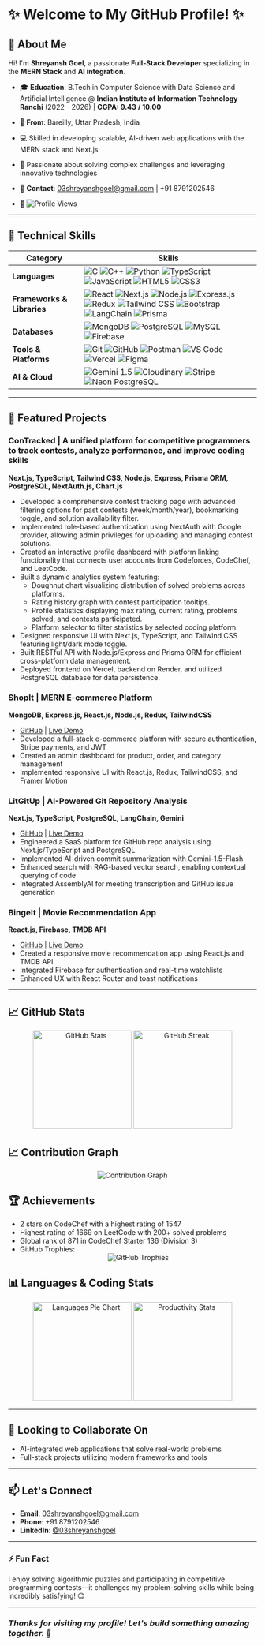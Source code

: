 # ✨ Welcome to My GitHub Profile! ✨

## 👋 About Me
Hi! I'm **Shreyansh Goel**, a passionate **Full-Stack Developer** specializing in the **MERN Stack** and **AI integration**.

- 🎓 **Education**: B.Tech in Computer Science with Data Science and Artificial Intelligence @ **Indian Institute of Information Technology Ranchi** (2022 - 2026) | **CGPA: 9.43 / 10.00**
- 🌟 **From**: Bareilly, Uttar Pradesh, India
- 💻 Skilled in developing scalable, AI-driven web applications with the MERN stack and Next.js
- 🚀 Passionate about solving complex challenges and leveraging innovative technologies
- 📧 **Contact**: 03shreyanshgoel@gmail.com | +91 8791202546
  
- 👀 <img src="https://komarev.com/ghpvc/?username=03ShreyanshGoel&label=Profile%20Views&color=blue&style=flat-square" alt="Profile Views">

---

## 🚀 Technical Skills

<div align="center">

| **Category** | **Skills** |
|--------------|------------|
| **Languages** | <img src="https://img.shields.io/badge/-C-00599C?style=flat-square&logo=c&logoColor=white" alt="C"> <img src="https://img.shields.io/badge/-C++-00599C?style=flat-square&logo=cplusplus&logoColor=white" alt="C++"> <img src="https://img.shields.io/badge/-Python-3776AB?style=flat-square&logo=python&logoColor=white" alt="Python"> <img src="https://img.shields.io/badge/-TypeScript-3178C6?style=flat-square&logo=typescript&logoColor=white" alt="TypeScript"> <img src="https://img.shields.io/badge/-JavaScript-F7DF1E?style=flat-square&logo=javascript&logoColor=black" alt="JavaScript"> <img src="https://img.shields.io/badge/-HTML5-E34F26?style=flat-square&logo=html5&logoColor=white" alt="HTML5"> <img src="https://img.shields.io/badge/-CSS3-1572B6?style=flat-square&logo=css3&logoColor=white" alt="CSS3"> |
| **Frameworks & Libraries** | <img src="https://img.shields.io/badge/-React-61DAFB?style=flat-square&logo=react&logoColor=black" alt="React"> <img src="https://img.shields.io/badge/-Next.js-000000?style=flat-square&logo=next.js&logoColor=white" alt="Next.js"> <img src="https://img.shields.io/badge/-Node.js-339933?style=flat-square&logo=node.js&logoColor=white" alt="Node.js"> <img src="https://img.shields.io/badge/-Express.js-000000?style=flat-square&logo=express&logoColor=white" alt="Express.js"> <img src="https://img.shields.io/badge/-Redux-764ABC?style=flat-square&logo=redux&logoColor=white" alt="Redux"> <img src="https://img.shields.io/badge/-TailwindCSS-06B6D4?style=flat-square&logo=tailwindcss&logoColor=white" alt="Tailwind CSS"> <img src="https://img.shields.io/badge/-Bootstrap-7952B3?style=flat-square&logo=bootstrap&logoColor=white" alt="Bootstrap"> <img src="https://img.shields.io/badge/-LangChain-FF4785?style=flat-square&logo=chainlink&logoColor=white" alt="LangChain"> <img src="https://img.shields.io/badge/-Prisma-2D3748?style=flat-square&logo=prisma&logoColor=white" alt="Prisma"> |
| **Databases** | <img src="https://img.shields.io/badge/-MongoDB-47A248?style=flat-square&logo=mongodb&logoColor=white" alt="MongoDB"> <img src="https://img.shields.io/badge/-PostgreSQL-4169E1?style=flat-square&logo=postgresql&logoColor=white" alt="PostgreSQL"> <img src="https://img.shields.io/badge/-MySQL-4479A1?style=flat-square&logo=mysql&logoColor=white" alt="MySQL"> <img src="https://img.shields.io/badge/-Firebase-FFCA28?style=flat-square&logo=firebase&logoColor=black" alt="Firebase"> |
| **Tools & Platforms** | <img src="https://img.shields.io/badge/-Git-F05032?style=flat-square&logo=git&logoColor=white" alt="Git"> <img src="https://img.shields.io/badge/-GitHub-181717?style=flat-square&logo=github&logoColor=white" alt="GitHub"> <img src="https://img.shields.io/badge/-Postman-FF6C37?style=flat-square&logo=postman&logoColor=white" alt="Postman"> <img src="https://img.shields.io/badge/-VS%20Code-007ACC?style=flat-square&logo=visualstudiocode&logoColor=white" alt="VS Code"> <img src="https://img.shields.io/badge/-Vercel-000000?style=flat-square&logo=vercel&logoColor=white" alt="Vercel"> <img src="https://img.shields.io/badge/-Figma-F24E1E?style=flat-square&logo=figma&logoColor=white" alt="Figma"> |
| **AI & Cloud** | <img src="https://img.shields.io/badge/-Gemini%201.5-4285F4?style=flat-square&logo=google&logoColor=white" alt="Gemini 1.5"> <img src="https://img.shields.io/badge/-Cloudinary-3448C5?style=flat-square&logo=cloudinary&logoColor=white" alt="Cloudinary"> <img src="https://img.shields.io/badge/-Stripe-008CDD?style=flat-square&logo=stripe&logoColor=white" alt="Stripe"> <img src="https://img.shields.io/badge/-Neon%20PostgreSQL-40E0D0?style=flat-square&logo=postgresql&logoColor=white" alt="Neon PostgreSQL"> |

</div>

<!---

## 💼 Professional Experience
### Bharat Intern | Front-end Development Intern
**Oct 2023 – Nov 2023 | Remote**
- Partnered with the team to design interactive UIs that boosted app responsiveness by ~20% through efficient API integration
- Optimized front-end performance and refined UI/UX, resulting in measurable improvements in user engagement

--->
---

## 🚀 Featured Projects

### ConTracked | A unified platform for competitive programmers to track contests, analyze performance, and improve coding skills
**Next.js, TypeScript, Tailwind CSS, Node.js, Express, Prisma ORM, PostgreSQL, NextAuth.js, Chart.js**

- Developed a comprehensive contest tracking page with advanced filtering options for past contests (week/month/year), bookmarking toggle, and solution availability filter.
- Implemented role-based authentication using NextAuth with Google provider, allowing admin privileges for uploading and managing contest solutions.
- Created an interactive profile dashboard with platform linking functionality that connects user accounts from Codeforces, CodeChef, and LeetCode.
- Built a dynamic analytics system featuring:  
  - Doughnut chart visualizing distribution of solved problems across platforms.  
  - Rating history graph with contest participation tooltips.  
  - Profile statistics displaying max rating, current rating, problems solved, and contests participated.  
  - Platform selector to filter statistics by selected coding platform.
- Designed responsive UI with Next.js, TypeScript, and Tailwind CSS featuring light/dark mode toggle.
- Built RESTful API with Node.js/Express and Prisma ORM for efficient cross-platform data management.
- Deployed frontend on Vercel, backend on Render, and utilized PostgreSQL database for data persistence.


### ShopIt | MERN E-commerce Platform
**MongoDB, Express.js, React.js, Node.js, Redux, TailwindCSS**
- [GitHub](https://github.com/03shreyanshGoel/ShopIt) | [Live Demo](https://shopit-store.vercel.app)
- Developed a full-stack e-commerce platform with secure authentication, Stripe payments, and JWT
- Created an admin dashboard for product, order, and category management
- Implemented responsive UI with React.js, Redux, TailwindCSS, and Framer Motion

### LitGitUp | AI-Powered Git Repository Analysis
**Next.js, TypeScript, PostgreSQL, LangChain, Gemini**
- [GitHub](https://github.com/03shreyanshGoel/LitGitUp) | [Live Demo](https://litgitup.vercel.app)
- Engineered a SaaS platform for GitHub repo analysis using Next.js/TypeScript and PostgreSQL
- Implemented AI-driven commit summarization with Gemini-1.5-Flash
- Enhanced search with RAG-based vector search, enabling contextual querying of code
- Integrated AssemblyAI for meeting transcription and GitHub issue generation

### BingeIt | Movie Recommendation App
**React.js, Firebase, TMDB API**
- [GitHub](https://github.com/03ShreyanshGoel/bingeit-movie-app) | [Live Demo](https://bingeit-movie-app.vercel.app)
- Created a responsive movie recommendation app using React.js and TMDB API
- Integrated Firebase for authentication and real-time watchlists
- Enhanced UX with React Router and toast notifications

<!---

## 🌱 Current Project
### MedSynth_AI: Revolutionizing Molecular Research
A cutting-edge platform for researchers and developers to:
- Visualize molecular structures
- Generate custom molecules using SMILES notation
- Collaborate in real-time through group messaging
Built with Next.js and AI to accelerate research and decision-making.

--->
---

## 📈 GitHub Stats

<div align="center">
  <img src="https://github-readme-stats.vercel.app/api?username=03ShreyanshGoel&theme=tokyonight&hide_border=true&include_all_commits=true&count_private=true" alt="GitHub Stats" height="200"/>
  <img src="https://github-readme-streak-stats.herokuapp.com/?user=03ShreyanshGoel&theme=tokyonight&hide_border=true" alt="GitHub Streak" height="200"/>
</div>

## 📈 Contribution Graph
<div align="center">
  <img src="https://github-readme-activity-graph.vercel.app/graph?username=03ShreyanshGoel&theme=tokyo-night&hide_border=true" alt="Contribution Graph" />
</div>

## 🏆 Achievements
- 2 stars on CodeChef with a highest rating of 1547
- Highest rating of 1669 on LeetCode with 200+ solved problems
- Global rank of 871 in CodeChef Starter 136 (Division 3)
- GitHub Trophies:
  <div align="center">
    <img src="https://github-profile-trophy.vercel.app/?username=03ShreyanshGoel&theme=tokyonight&no-frame=true&column=2&title=Commits,Repositories" alt="GitHub Trophies"/>
  </div>

## 📊 Languages & Coding Stats
<div align="center">
  <img src="https://github-profile-summary-cards.vercel.app/api/cards/repos-per-language?username=03ShreyanshGoel&theme=tokyonight&layout=pie" height="200" alt="Languages Pie Chart"/>
  <img src="https://github-profile-summary-cards.vercel.app/api/cards/productive-time?username=03ShreyanshGoel&theme=tokyonight" height="200" alt="Productivity Stats"/>
</div>

---

## 💯 Looking to Collaborate On
- AI-integrated web applications that solve real-world problems
- Full-stack projects utilizing modern frameworks and tools

---

## 📫 Let's Connect
- **Email**: 03shreyanshgoel@gmail.com
- **Phone**: +91 8791202546
- **LinkedIn**: [@03shreyanshgoel](https://www.linkedin.com/in/03shreyanshgoel/)

---

### ⚡ Fun Fact
I enjoy solving algorithmic puzzles and participating in competitive programming contests—it challenges my problem-solving skills while being incredibly satisfying! 😊

---

### *Thanks for visiting my profile! Let's build something amazing together. 🚀*
